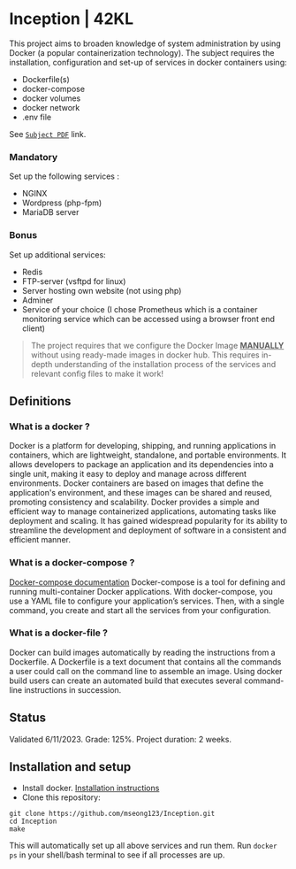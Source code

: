 # Inception | 42KL

This project aims to broaden knowledge of system administration by using Docker (a popular containerization technology). The subject requires the installation, configuration and set-up of services in docker containers using:
- Dockerfile(s)
- docker-compose
- docker volumes
- docker network
- .env file

See [`Subject PDF`](https://github.com/mseong123/Inception/blob/c095a627ac47e1bdff7e11e13b3ff30b54579a4d/en.subject.pdf) link.

### Mandatory
Set up the following services :
 - NGINX
 - Wordpress (php-fpm)
 - MariaDB server

### Bonus
Set up additional services:
 - Redis
 - FTP-server (vsftpd for linux)
 - Server hosting own website (not using php)
 - Adminer
 - Service of your choice (I chose Prometheus which is a container monitoring service which can be accessed using a browser front end client)

> The project requires that we configure the Docker Image <ins>**MANUALLY**</ins> without using ready-made images in docker hub. This requires in-depth understanding of the installation process of the services and relevant config files to make it work!
## Definitions
### What is a docker ?
Docker is a platform for developing, shipping, and running applications in containers, which are lightweight, standalone, and portable environments. It allows developers to package an application and its dependencies into a single unit, making it easy to deploy and manage across different environments. Docker containers are based on images that define the application's environment, and these images can be shared and reused, promoting consistency and scalability. Docker provides a simple and efficient way to manage containerized applications, automating tasks like deployment and scaling. It has gained widespread popularity for its ability to streamline the development and deployment of software in a consistent and efficient manner.

### What is a docker-compose ?
[Docker-compose documentation](https://docs.docker.com/compose/)
Docker-compose is a tool for defining and running multi-container Docker applications. With docker-compose, you use a YAML file to configure your application’s services. Then, with a single command, you create and start all the services from your configuration.

### What is a docker-file ?
Docker can build images automatically by reading the instructions from a Dockerfile. A Dockerfile is a text document that contains all the commands a user could call on the command line to assemble an image. Using docker build users can create an automated build that executes several command-line instructions in succession.

## Status

Validated 6/11/2023. Grade: 125%. Project duration: 2 weeks.

## Installation and setup
- Install docker. [Installation instructions](https://docs.docker.com/engine/install/)
- Clone this repository:
```
git clone https://github.com/mseong123/Inception.git
cd Inception
make
```
This will automatically set up all above services and run them. Run `docker ps` in your shell/bash terminal to see if all processes are up.



